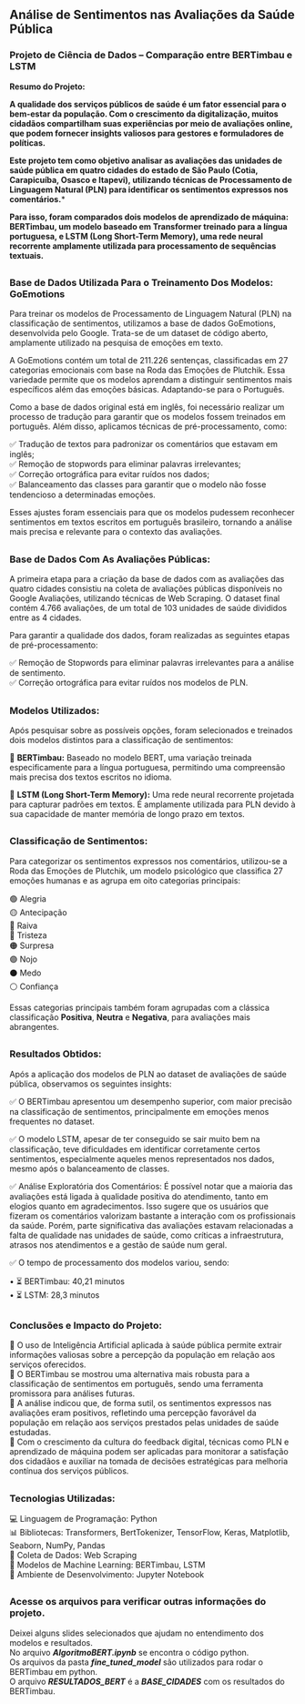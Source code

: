 ## **Análise de Sentimentos nas Avaliações da Saúde Pública**

### **Projeto de Ciência de Dados – Comparação entre BERTimbau e LSTM**

**Resumo do Projeto:**

**A qualidade dos serviços públicos de saúde é um fator essencial para o bem-estar da população. Com o crescimento da digitalização, muitos cidadãos compartilham suas experiências por meio de avaliações online, que podem fornecer insights valiosos para gestores e formuladores de políticas.**

**Este projeto tem como objetivo analisar as avaliações das unidades de saúde pública em quatro cidades do estado de São Paulo (Cotia, Carapicuíba, Osasco e Itapevi), utilizando técnicas de Processamento de Linguagem Natural (PLN) para identificar os sentimentos expressos nos comentários.***   

**Para isso, foram comparados dois modelos de aprendizado de máquina: BERTimbau, um modelo baseado em Transformer treinado para a língua portuguesa, e LSTM (Long Short-Term Memory), uma rede neural recorrente amplamente utilizada para processamento de sequências textuais.**

##
### Base de Dados Utilizada Para o Treinamento Dos Modelos: GoEmotions
Para treinar os modelos de Processamento de Linguagem Natural (PLN) na classificação de sentimentos, utilizamos a base de dados GoEmotions, desenvolvida pelo Google. Trata-se de um dataset de código aberto, amplamente utilizado na pesquisa de emoções em texto.

A GoEmotions contém um total de 211.226 sentenças, classificadas em 27 categorias emocionais com base na Roda das Emoções de Plutchik. Essa variedade permite que os modelos aprendam a distinguir sentimentos mais específicos além das emoções básicas.
Adaptando-se para o Português.   

Como a base de dados original está em inglês, foi necessário realizar um processo de tradução para garantir que os modelos fossem treinados em português. Além disso, aplicamos técnicas de pré-processamento, como:   

✅ Tradução de textos para padronizar os comentários que estavam em inglês;   
✅ Remoção de stopwords para eliminar palavras irrelevantes;  
✅ Correção ortográfica para evitar ruídos nos dados;  
✅ Balanceamento das classes para garantir que o modelo não fosse tendencioso a determinadas emoções.   

Esses ajustes foram essenciais para que os modelos pudessem reconhecer sentimentos em textos escritos em português brasileiro, tornando a análise mais precisa e relevante para o contexto das avaliações.   

##
### Base de Dados Com As Avaliações Públicas:   
A primeira etapa para a criação da base de dados com as avaliações das quatro cidades consistiu na coleta de avaliações públicas disponíveis no Google Avaliações, utilizando técnicas de Web Scraping. O dataset final contém 4.766 avaliações, de um total de 103 unidades de saúde divididos entre as 4 cidades.

Para garantir a qualidade dos dados, foram realizadas as seguintes etapas de pré-processamento:   

✅ Remoção de Stopwords para eliminar palavras irrelevantes para a análise de sentimento.   
✅ Correção ortográfica para evitar ruídos nos modelos de PLN.  

##
### Modelos Utilizados:   
Após pesquisar sobre as possíveis opções, foram selecionados e treinados dois modelos distintos para a classificação de sentimentos:

🔹 **BERTimbau:** Baseado no modelo BERT, uma variação treinada especificamente para a língua portuguesa, permitindo uma compreensão mais precisa dos textos escritos no idioma. 

🔹 **LSTM (Long Short-Term Memory):** Uma rede neural recorrente projetada para capturar padrões em textos. É amplamente utilizada para PLN devido à sua capacidade de manter memória de longo prazo em textos. 


##
### Classificação de Sentimentos:   
Para categorizar os sentimentos expressos nos comentários, utilizou-se a Roda das Emoções de Plutchik, um modelo psicológico que classifica 27 emoções humanas e as agrupa em oito categorias principais:   

🟢 Alegria   
🟡 Antecipação   
🔴 Raiva   
🔵 Tristeza   
🟠 Surpresa   
🟣 Nojo   
⚫ Medo   
⚪ Confiança   
   
Essas categorias principais também foram agrupadas com a clássica classificação **Positiva**, **Neutra** e **Negativa**, para avaliações mais abrangentes. 

##
### Resultados Obtidos:
Após a aplicação dos modelos de PLN ao dataset de avaliações de saúde pública, observamos os seguintes insights:   

✅ O BERTimbau apresentou um desempenho superior, com maior precisão na classificação de sentimentos, principalmente em emoções menos frequentes no dataset.    

✅ O modelo LSTM, apesar de ter conseguido se sair muito bem na classificação, teve dificuldades em identificar corretamente certos sentimentos, especialmente aqueles menos representados nos dados, mesmo após o balanceamento de classes.   

✅ Análise Exploratória dos Comentários: É possível notar que a maioria das avaliações está ligada à qualidade positiva do atendimento, tanto em elogios quanto em agradecimentos.  Isso sugere que os usuários que fizeram os comentários valorizam bastante a interação com os profissionais da saúde. Porém, parte significativa das avaliações estavam relacionadas a falta de qualidade nas unidades de saúde, como críticas a infraestrutura, atrasos nos atendimentos e a gestão de saúde num geral.  

✅ O tempo de processamento dos modelos variou, sendo:   

•	⏳ BERTimbau: 40,21 minutos   
•	⏳ LSTM: 28,3 minutos   

##
### Conclusões e Impacto do Projeto:
📌 O uso de Inteligência Artificial aplicada à saúde pública permite extrair informações valiosas sobre a percepção da população em relação aos serviços oferecidos.   
📌 O BERTimbau se mostrou uma alternativa mais robusta para a classificação de sentimentos em português, sendo uma ferramenta promissora para análises futuras.   
📌 A análise indicou que, de forma sutil, os sentimentos expressos nas avaliações eram positivos, refletindo uma percepção favorável da população em relação aos serviços prestados pelas unidades de saúde estudadas.   
📌 Com o crescimento da cultura do feedback digital, técnicas como PLN e aprendizado de máquina podem ser aplicadas para monitorar a satisfação dos cidadãos e auxiliar na tomada de decisões estratégicas para melhoria contínua dos serviços públicos.   

##
### Tecnologias Utilizadas:   
💻 Linguagem de Programação: Python    
📊 Bibliotecas: Transformers, BertTokenizer, TensorFlow, Keras, Matplotlib, Seaborn, NumPy, Pandas   
📡 Coleta de Dados: Web Scraping    
🤖 Modelos de Machine Learning: BERTimbau, LSTM   
📂 Ambiente de Desenvolvimento: Jupyter Notebook   


##
### Acesse os arquivos para verificar outras informações do projeto.   
   
Deixei alguns slides selecionados que ajudam no entendimento dos modelos e resultados.    
No arquivo ***AlgoritmoBERT.ipynb*** se encontra o código python.   
Os arquivos da pasta ***fine_tuned_model*** são utilizados para rodar o BERTimbau em python.   
O arquivo ***RESULTADOS_BERT*** é a ***BASE_CIDADES*** com os resultados do BERTimbau.   


